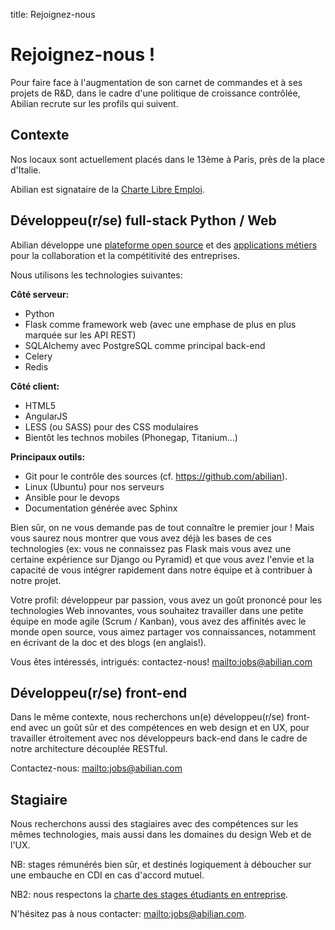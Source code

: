 title: Rejoignez-nous

# Rejoignez-nous !

Pour faire face à l'augmentation de son carnet de commandes et à ses projets de R&D, dans le cadre d'une politique de croissance contrôlée, Abilian recrute sur les profils qui suivent.

## Contexte

Nos locaux sont actuellement placés dans le 13ème à Paris, près de la place d'Italie.

Abilian est signataire de la [Charte Libre Emploi](http://www.educationjobandfloss.org/).

## Développeu(r/se) full-stack Python / Web

Abilian développe une [plateforme open source](http://docs.abilian.com/en/latest/) et des [applications métiers](http://www.abilian.com/fr/solutions/) pour la collaboration et la compétitivité des entreprises.

Nous utilisons les technologies suivantes:

**Côté serveur:**

- Python
- Flask comme framework web (avec une emphase de plus en plus marquée sur les API REST)
- SQLAlchemy avec PostgreSQL comme principal back-end
- Celery
- Redis

**Côté client:**

- HTML5
- AngularJS
- LESS (ou SASS) pour des CSS modulaires
- Bientôt les technos mobiles (Phonegap, Titanium...)

**Principaux outils:**

- Git pour le contrôle des sources (cf. <https://github.com/abilian>).
- Linux (Ubuntu) pour nos serveurs
- Ansible pour le devops
- Documentation générée avec Sphinx

Bien sûr, on ne vous demande pas de tout connaître le premier jour ! Mais vous saurez nous montrer que vous avez déjà les bases de ces technologies (ex: vous ne connaissez pas Flask mais vous avez une certaine expérience sur Django ou Pyramid) et que vous avez l'envie et la capacité de vous intégrer rapidement dans notre équipe et à contribuer à notre projet.

Votre profil: développeur par passion, vous avez un goût prononcé pour les technologies Web innovantes, vous souhaitez travailler dans une petite équipe en mode agile (Scrum / Kanban), vous avez des affinités avec le monde open source, vous aimez partager vos connaissances, notamment en écrivant de la doc et des blogs (en anglais!).

Vous êtes intéressés, intrigués: contactez-nous! <mailto:jobs@abilian.com>


## Développeu(r/se) front-end

Dans le même contexte, nous recherchons un(e) développeu(r/se) front-end avec un goût sûr et des compétences en web design et en UX, pour travailler étroitement avec nos développeurs back-end dans le cadre de notre architecture découplée RESTful.

Contactez-nous: <mailto:jobs@abilian.com>


## Stagiaire

Nous recherchons aussi des stagiaires avec des compétences sur les mêmes technologies, mais aussi dans les domaines du design Web et de l'UX.

NB: stages rémunérés bien sûr, et destinés logiquement à déboucher sur une embauche en CDI en cas d'accord mutuel.

NB2: nous respectons la [charte des stages étudiants en entreprise](http://travail-emploi.gouv.fr/IMG/pdf/Charte_stages_etudiants_en_entreprise.pdf).

N'hésitez pas à nous contacter: <mailto:jobs@abilian.com>.